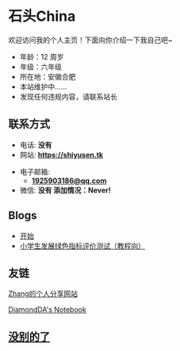 # 石头China

欢迎访问我的个人主页！下面向你介绍一下我自己吧\~

- 年龄：12 周岁
- 年级：六年级
- 所在地：安徽合肥
- 本站维护中……
- 发现任何违规内容，请联系站长

<!-- .slide vertical=true -->

## 联系方式

- 电话: **没有**
- 网站: **<https://shiyusen.tk>**

<!-- .slide vertical=true -->

- 电子邮箱:
  - **[1925903186@qq.com](mailto:1925903186@qq.com)**
- 微信: **没有 添加情况：Never!**

<!-- .slide -->

## Blogs

- [开始](https://shiyusen.tk/_posts/2021-05-08-start/)
- [小学生发展绿色指标评价测试（教程向）](https://shiyusen.tk/_posts/2021-06-28-jc001/)

<!-- .slide -->

## 友链

<a href="https://zkxblog.xyz" target="_blank">Zhang的个人分享网站
</div>
<a href="https://diamondda.github.io/" target="_blank">DiamondDA's Notebook



<!-- .slide vertical=true -->

## 没别的了
